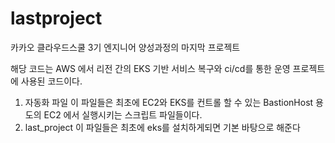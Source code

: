 # lastproject
카카오 클라우드스쿨 3기 엔지니어 양성과정의 마지막 프로젝트

해당 코드는 
AWS 에서 리전 간의 EKS 기반 서비스 복구와 ci/cd를 통한 운영
프로젝트에 사용된 코드이다.

1. 자동화 파일
   이 파일들은 최초에 EC2와 EKS를 컨트롤 할 수 있는 BastionHost 용도의 EC2 에서 실행시키는 스크립트 파일들이다.
2. last_project
   이 파일들은 최초에 eks를 설치하게되면 기본 바탕으로 해준다
